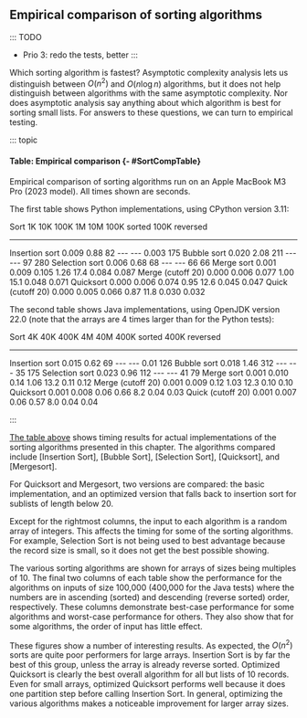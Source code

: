 
## Empirical comparison of sorting algorithms

::: TODO
- Prio 3: redo the tests, better
:::

Which sorting algorithm is fastest? Asymptotic complexity analysis lets
us distinguish between $O(n^2)$ and $O(n \log n)$ algorithms,
but it does not help distinguish between algorithms with the same
asymptotic complexity. Nor does asymptotic analysis say anything about
which algorithm is best for sorting small lists. For answers to these
questions, we can turn to empirical testing.

::: topic
#### Table: Empirical comparison {- #SortCompTable}

Empirical comparison of sorting algorithms run on an
Apple MacBook M3 Pro (2023 model).
All times shown are seconds.

The first table shows Python implementations, using CPython version 3.11:

Sort                    1K      10K     100K       1M      10M   100K sorted   100K reversed
------------------  -------  -------  -------   ------  ------- ------------- ---------------
Insertion sort       0.009     0.88       82      ---      ---         0.003             175
Bubble sort          0.020     2.08      211      ---      ---            97             280
Selection sort       0.006     0.68       68      ---      ---            66              66
Merge sort           0.001    0.009    0.105     1.26     17.4         0.084           0.087
Merge (cutoff 20)    0.000    0.006    0.077     1.00     15.1         0.048           0.071
Quicksort            0.000    0.006    0.074     0.95     12.6         0.045           0.047
Quick (cutoff 20)    0.000    0.005    0.066     0.87     11.8         0.030           0.032

The second table shows Java implementations, using OpenJDK version 22.0
(note that the arrays are 4 times larger than for the Python tests):

Sort                     4K       40K      400K        4M       40M    400K sorted    400K reversed
-------------------  -------   -------   -------   -------   -------  -------------  ----------------
Insertion sort        0.015      0.62        69       ---       ---           0.01              126
Bubble sort           0.018      1.46       312       ---       ---             35              175
Selection sort        0.023      0.96       112       ---       ---             41               79
Merge sort            0.001     0.010      0.14      1.06      13.2           0.11             0.12
Merge (cutoff 20)     0.001     0.009      0.12      1.03      12.3           0.10             0.10
Quicksort             0.001     0.008      0.06      0.66       8.2           0.04             0.03
Quick (cutoff 20)     0.001     0.007      0.06      0.57       8.0           0.04             0.04

:::

[The table above](#SortCompTable) shows timing
results for actual implementations of the sorting algorithms presented
in this chapter. The algorithms compared include
[Insertion Sort], [Bubble Sort],
[Selection Sort], [Quicksort], and [Mergesort].

For Quicksort and Mergesort, two versions are compared: the basic implementation,
and an optimized version that falls back to insertion sort for sublists of
length below 20.

Except for the rightmost columns, the input to each algorithm is a
random array of integers. This affects the timing for some of the
sorting algorithms. For example, Selection Sort is not being used to
best advantage because the record size is small, so it does not get the
best possible showing.

The various sorting algorithms are shown for arrays of sizes being multiples of 10.
The final two columns of each
table show the performance for the algorithms on inputs of size 100,000
(400,000 for the Java tests)
where the numbers are in ascending (sorted) and descending (reverse
sorted) order, respectively. These columns demonstrate best-case
performance for some algorithms and worst-case performance for others.
They also show that for some algorithms, the order of input has little
effect.

These figures show a number of interesting results. As expected, the
$O(n^2)$ sorts are quite poor performers for large arrays. Insertion
Sort is by far the best of this group, unless the array is already
reverse sorted. Optimized Quicksort is clearly the best overall
algorithm for all but lists of 10 records. Even for small arrays,
optimized Quicksort performs well because it does one partition step
before calling Insertion Sort. In general, optimizing the various
algorithms makes a noticeable improvement for larger array sizes.
